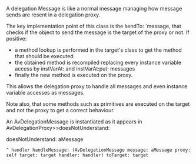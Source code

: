 A delegation Message is like a normal message managing how message sends are resent in a delegation proxy.

The key implementation point of this class is the  ̀sendTo: ̀ message, that checks if the object to send the message is the target of the proxy or not. If positive:
 - a method lookup is performed in the target's class to get the method that should be executed
 - the obtained method is recompiled replacing every instance variable access by instVarAt: and instVarAt:put: messages
 - finally the new method is executed on the proxy.

This allows the delegation proxy to handle all messages and even instance variable accesses as messages.

Note also, that some methods such as primitives are executed on the target and not the proxy to get a correct behaviour.

An AvDelegationMessage is instantiated as it appears in AvDelegationProxy>>doesNotUnderstand:

doesNotUnderstand: aMessage

	^ handler handleMessage: (AvDelegationMessage message: aMessage proxy: self target: target handler: handler) toTarget: target